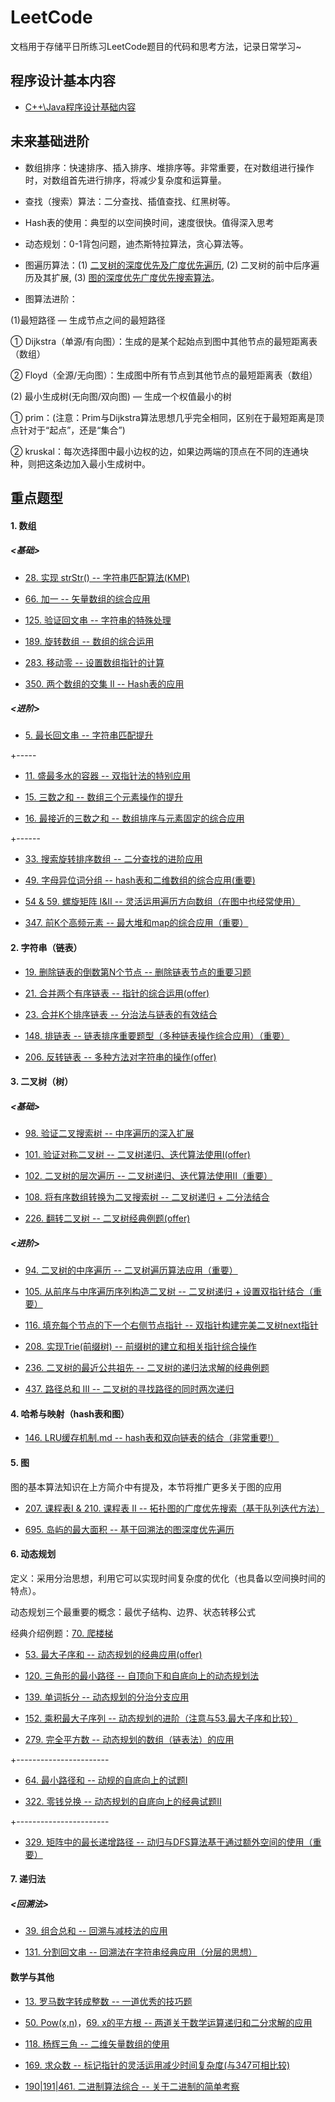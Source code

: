 # LeetCode
文档用于存储平日所练习LeetCode题目的代码和思考方法，记录日常学习~

## 程序设计基本内容

- [C++\Java程序设计基础内容](https://github.com/staer-tan/LeetCode/blob/master/***C%2B%2B%5CJava%E5%9F%BA%E7%A1%80%E5%86%85%E5%AE%B9.md)

## 未来基础进阶

- 数组排序：快速排序、插入排序、堆排序等。非常重要，在对数组进行操作时，对数组首先进行排序，将减少复杂度和运算量。

- 查找（搜索）算法：二分查找、插值查找、红黑树等。

- Hash表的使用：典型的以空间换时间，速度很快。值得深入思考

- 动态规划：0-1背包问题，迪杰斯特拉算法，贪心算法等。

- 图遍历算法：(1) [二叉树的深度优先及广度优先遍历](https://github.com/staer-tan/LeetCode/blob/master/%E4%BA%8C%E5%8F%89%E6%A0%91%E7%9A%84%E6%B7%B1%E5%BA%A6%E4%B8%8E%E5%B9%BF%E5%BA%A6%E4%BC%98%E5%85%88%E6%90%9C%E7%B4%A2.md), (2) 二叉树的前中后序遍历及其扩展, (3) [图的深度优先广度优先搜索算法](https://github.com/staer-tan/LeetCode/blob/master/%E4%B8%AD%E7%BA%A7/*200.%20%E5%B2%9B%E5%B1%BF%E6%95%B0%E9%87%8F.md)。

- 图算法进阶：

(1)最短路径 — 生成节点之间的最短路径

① Dijkstra（单源/有向图）：生成的是某个起始点到图中其他节点的最短距离表（数组）

② Floyd（全源/无向图）：生成图中所有节点到其他节点的最短距离表（数组） 

(2) 最小生成树(无向图/双向图) — 生成一个权值最小的树

① prim：(注意：Prim与Dijkstra算法思想几乎完全相同，区别在于最短距离是顶点针对于“起点”，还是“集合”)

② kruskal：每次选择图中最小边权的边，如果边两端的顶点在不同的连通块种，则把这条边加入最小生成树中。

## 重点题型

#### 1. 数组

##### <基础>
- [28. 实现 strStr() -- 字符串匹配算法(KMP)](https://github.com/staer-tan/LeetCode/blob/master/28.%20%E5%AE%9E%E7%8E%B0%20strStr().md)

- [66. 加一 -- 矢量数组的综合应用](https://github.com/staer-tan/LeetCode/blob/master/66.%20%E5%8A%A0%E4%B8%80.md)

- [125. 验证回文串 -- 字符串的特殊处理](https://github.com/staer-tan/LeetCode/blob/master/125.%E9%AA%8C%E8%AF%81%E5%9B%9E%E6%96%87%E4%B8%B2.md)

- [189. 旋转数组 -- 数组的综合运用](https://github.com/staer-tan/LeetCode/blob/master/189.%20%E6%97%8B%E8%BD%AC%E6%95%B0%E7%BB%84.md)

- [283. 移动零 -- 设置数组指针的计算](https://github.com/staer-tan/LeetCode/blob/master/283.%20%E7%A7%BB%E5%8A%A8%E9%9B%B6.md)

- [350. 两个数组的交集 II -- Hash表的应用](https://github.com/staer-tan/LeetCode/blob/master/*350.%20%E4%B8%A4%E4%B8%AA%E6%95%B0%E7%BB%84%E7%9A%84%E4%BA%A4%E9%9B%86%20II.md)

##### <进阶>
- [5. 最长回文串 -- 字符串匹配提升](https://github.com/staer-tan/LeetCode/blob/master/%E4%B8%AD%E7%BA%A7/*5.%20%E6%9C%80%E9%95%BF%E5%9B%9E%E6%96%87%E5%AD%90%E4%B8%B2.md)

+-----
- [11. 盛最多水的容器 -- 双指针法的特别应用 ](https://github.com/staer-tan/LeetCode/blob/master/%E4%BC%81%E4%B8%9A%E9%A2%98/*11.%20%E7%9B%9B%E6%9C%80%E5%A4%9A%E6%B0%B4%E7%9A%84%E5%AE%B9%E5%99%A8.md)

- [15. 三数之和 -- 数组三个元素操作的提升](https://github.com/staer-tan/LeetCode/blob/master/%E4%B8%AD%E7%BA%A7/15.%20%E4%B8%89%E6%95%B0%E4%B9%8B%E5%92%8C.md)

- [16. 最接近的三数之和 -- 数组排序与元素固定的综合应用](https://github.com/staer-tan/LeetCode/blob/master/%E4%B8%AD%E7%BA%A7/*16.%20%E6%9C%80%E6%8E%A5%E8%BF%91%E7%9A%84%E4%B8%89%E6%95%B0%E4%B9%8B%E5%92%8C.md)

+------

- [33. 搜索旋转排序数组 -- 二分查找的进阶应用](https://github.com/staer-tan/LeetCode/blob/master/%E4%B8%AD%E7%BA%A7/*33.%20%E6%90%9C%E7%B4%A2%E6%97%8B%E8%BD%AC%E6%8E%92%E5%BA%8F%E6%95%B0%E7%BB%84.md)

- [49. 字母异位词分组 -- hash表和二维数组的综合应用(重要)](https://github.com/staer-tan/LeetCode/blob/master/%E4%B8%AD%E7%BA%A7/*49.%20%E5%AD%97%E6%AF%8D%E5%BC%82%E4%BD%8D%E8%AF%8D%E5%88%86%E7%BB%84.md)

- [54 & 59. 螺旋矩阵 I&II -- 灵活运用遍历方向数组（在图中也经常使用）](https://github.com/staer-tan/LeetCode/blob/master/%E4%BC%81%E4%B8%9A%E9%A2%98/*54%20&%2059.%20%E8%9E%BA%E6%97%8B%E7%9F%A9%E9%98%B5%20I&II.md)

- [347. 前K个高频元素 -- 最大堆和map的综合应用（重要）](https://github.com/staer-tan/LeetCode/blob/master/%E4%B8%AD%E7%BA%A7/*347.%20%E5%89%8D%20K%20%E4%B8%AA%E9%AB%98%E9%A2%91%E5%85%83%E7%B4%A0.md)

#### 2. 字符串（链表）
- [19. 删除链表的倒数第N个节点 -- 删除链表节点的重要习题](https://github.com/staer-tan/LeetCode/blob/master/*19.%20%E5%88%A0%E9%99%A4%E9%93%BE%E8%A1%A8%E7%9A%84%E5%80%92%E6%95%B0%E7%AC%ACN%E4%B8%AA%E8%8A%82%E7%82%B9.md)

- [21. 合并两个有序链表 -- 指针的综合运用(offer)](https://github.com/staer-tan/LeetCode/blob/master/*21.%20%E5%90%88%E5%B9%B6%E4%B8%A4%E4%B8%AA%E6%9C%89%E5%BA%8F%E9%93%BE%E8%A1%A8.md)

- [23. 合并K个排序链表 -- 分治法与链表的有效结合](https://github.com/staer-tan/LeetCode/blob/master/%E4%BC%81%E4%B8%9A%E9%A2%98/*23.%20%E5%90%88%E5%B9%B6K%E4%B8%AA%E6%8E%92%E5%BA%8F%E9%93%BE%E8%A1%A8.md)

- [148. 排链表 -- 链表排序重要题型（多种链表操作综合应用）（重要）](https://github.com/staer-tan/LeetCode/blob/master/中级/**148.%20排序链表.md)

- [206. 反转链表 -- 多种方法对字符串的操作(offer)](https://github.com/staer-tan/LeetCode/blob/master/*206.%20%E5%8F%8D%E8%BD%AC%E9%93%BE%E8%A1%A8.md)

#### 3. 二叉树（树）

##### <基础>

- [98. 验证二叉搜索树 -- 中序遍历的深入扩展](https://github.com/staer-tan/LeetCode/blob/master/*98.%20%E9%AA%8C%E8%AF%81%E4%BA%8C%E5%8F%89%E6%90%9C%E7%B4%A2%E6%A0%91.md)

- [101. 验证对称二叉树 -- 二叉树递归、迭代算法使用I(offer)](https://github.com/staer-tan/LeetCode/blob/master/*98.%20%E9%AA%8C%E8%AF%81%E4%BA%8C%E5%8F%89%E6%90%9C%E7%B4%A2%E6%A0%91.md)

- [102. 二叉树的层次遍历 -- 二叉树递归、迭代算法使用II（重要）](https://github.com/staer-tan/LeetCode/blob/master/*102.%20%E4%BA%8C%E5%8F%89%E6%A0%91%E7%9A%84%E5%B1%82%E6%AC%A1%E9%81%8D%E5%8E%86.md)

- [108. 将有序数组转换为二叉搜索树 -- 二叉树递归 + 二分法结合](https://github.com/staer-tan/LeetCode/blob/master/*108.%20%E5%B0%86%E6%9C%89%E5%BA%8F%E6%95%B0%E7%BB%84%E8%BD%AC%E6%8D%A2%E4%B8%BA%E4%BA%8C%E5%8F%89%E6%90%9C%E7%B4%A2%E6%A0%91.md)

- [226. 翻转二叉树 -- 二叉树经典例题(offer)](https://github.com/staer-tan/LeetCode/blob/master/%E4%BC%81%E4%B8%9A%E9%A2%98/*226.%20%E7%BF%BB%E8%BD%AC%E4%BA%8C%E5%8F%89%E6%A0%91.md)


##### <进阶>

- [94. 二叉树的中序遍历 -- 二叉树遍历算法应用（重要）](https://github.com/staer-tan/LeetCode/blob/master/%E4%B8%AD%E7%BA%A7/*94.%20%E4%BA%8C%E5%8F%89%E6%A0%91%E7%9A%84%E4%B8%AD%E5%BA%8F%E9%81%8D%E5%8E%86.md)

- [105. 从前序与中序遍历序列构造二叉树 -- 二叉树递归 + 设置双指针结合（重要）](https://github.com/staer-tan/LeetCode/blob/master/%E4%B8%AD%E7%BA%A7/*105.%20%E4%BB%8E%E5%89%8D%E5%BA%8F%E4%B8%8E%E4%B8%AD%E5%BA%8F%E9%81%8D%E5%8E%86%E5%BA%8F%E5%88%97%E6%9E%84%E9%80%A0%E4%BA%8C%E5%8F%89%E6%A0%91.md)

- [116. 填充每个节点的下一个右侧节点指针 -- 双指针构建完美二叉树next指针](https://github.com/staer-tan/LeetCode/blob/master/%E4%B8%AD%E7%BA%A7/*116.%20%E5%A1%AB%E5%85%85%E6%AF%8F%E4%B8%AA%E8%8A%82%E7%82%B9%E7%9A%84%E4%B8%8B%E4%B8%80%E4%B8%AA%E5%8F%B3%E4%BE%A7%E8%8A%82%E7%82%B9%E6%8C%87%E9%92%88.md)

- [208. 实现Trie(前缀树) -- 前缀树的建立和相关指针综合操作](https://github.com/staer-tan/LeetCode/blob/master/%E4%B8%AD%E7%BA%A7/*208.%20%E5%AE%9E%E7%8E%B0%20Trie%20(%E5%89%8D%E7%BC%80%E6%A0%91).md)

- [236. 二叉树的最近公共祖先 -- 二叉树的递归法求解的经典例题](https://github.com/staer-tan/LeetCode/blob/master/%E4%B8%AD%E7%BA%A7/*238.%20%E9%99%A4%E8%87%AA%E8%BA%AB%E4%BB%A5%E5%A4%96%E6%95%B0%E7%BB%84%E7%9A%84%E4%B9%98%E7%A7%AF.md)

- [437. 路径总和 III -- 二叉树的寻找路径的同时两次递归](https://github.com/staer-tan/LeetCode/blob/master/%E4%BC%81%E4%B8%9A%E9%A2%98/*437.%20%E8%B7%AF%E5%BE%84%E6%80%BB%E5%92%8C%20III.md)

#### 4. 哈希与映射（hash表和图）

- [146. LRU缓存机制.md -- hash表和双向链表的结合（非常重要!）](https://github.com/staer-tan/LeetCode/blob/master/%E4%B8%AD%E7%BA%A7/**146.%20LRU%E7%BC%93%E5%AD%98%E6%9C%BA%E5%88%B6.md)

#### 5. 图

图的基本算法知识在上方简介中有提及，本节将推广更多关于图的应用

- [207. 课程表I & 210. 课程表 II -- 拓扑图的广度优先搜索（基于队列迭代方法）](https://github.com/staer-tan/LeetCode/blob/master/%E4%B8%AD%E7%BA%A7/*207.%20%E8%AF%BE%E7%A8%8B%E8%A1%A8%20I%20&%20210.%20%E8%AF%BE%E7%A8%8B%E8%A1%A8%20II.md)

- [695. 岛屿的最大面积 -- 基于回溯法的图深度优先遍历](https://github.com/staer-tan/LeetCode/blob/master/%E4%BC%81%E4%B8%9A%E9%A2%98/*695.%20%E5%B2%9B%E5%B1%BF%E7%9A%84%E6%9C%80%E5%A4%A7%E9%9D%A2%E7%A7%AF.md)

#### 6. 动态规划

定义：采用分治思想，利用它可以实现时间复杂度的优化（也具备以空间换时间的特点）。

动态规划三个最重要的概念：最优子结构、边界、状态转移公式

经典介绍例题：[70. 爬楼梯](https://github.com/staer-tan/LeetCode/blob/master/70.%20%E7%88%AC%E6%A5%BC%E6%A2%AF.md)

- [53. 最大子序和 -- 动态规划的经典应用(offer)](https://github.com/staer-tan/LeetCode/blob/master/*53.%20%E6%9C%80%E5%A4%A7%E5%AD%90%E5%BA%8F%E5%92%8C.md)

- [120. 三角形的最小路径 -- 自顶向下和自底向上的动态规划法](https://github.com/staer-tan/LeetCode/blob/master/*120.%20%E4%B8%89%E8%A7%92%E5%BD%A2%E6%9C%80%E5%B0%8F%E8%B7%AF%E5%BE%84%E5%92%8C.md)

- [139. 单词拆分 -- 动态规划的分治分支应用](https://github.com/staer-tan/LeetCode/blob/master/%E4%B8%AD%E7%BA%A7/*139.%20%E5%8D%95%E8%AF%8D%E6%8B%86%E5%88%86.md)

- [152. 乘积最大子序列 -- 动态规划的进阶（注意与53.最大子序和比较）](https://github.com/staer-tan/LeetCode/blob/master/%E4%B8%AD%E7%BA%A7/*152.%20%E4%B9%98%E7%A7%AF%E6%9C%80%E5%A4%A7%E5%AD%90%E5%BA%8F%E5%88%97.md)

- [279. 完全平方数 -- 动态规划的数组（链表法）的应用](https://github.com/staer-tan/LeetCode/blob/master/%E4%B8%AD%E7%BA%A7/*279.%20%E5%AE%8C%E5%85%A8%E5%B9%B3%E6%96%B9%E6%95%B0.md)

+-----------------------

- [64. 最小路径和 -- 动规的自底向上的试题I](https://github.com/staer-tan/LeetCode/blob/master/%E4%BC%81%E4%B8%9A%E9%A2%98/*64.%20%E6%9C%80%E5%B0%8F%E8%B7%AF%E5%BE%84%E5%92%8C.md)

- [322. 零钱兑换 -- 动态规划的自底向上的经典试题II](https://github.com/staer-tan/LeetCode/blob/master/%E4%B8%AD%E7%BA%A7/*322.%20%E9%9B%B6%E9%92%B1%E5%85%91%E6%8D%A2.md)

+-----------------------

- [329. 矩阵中的最长递增路径 -- 动归与DFS算法基于通过额外空间的使用（重要）](https://github.com/staer-tan/LeetCode/blob/master/%E4%B8%AD%E7%BA%A7/**329.%20%E7%9F%A9%E9%98%B5%E4%B8%AD%E7%9A%84%E6%9C%80%E9%95%BF%E9%80%92%E5%A2%9E%E8%B7%AF%E5%BE%84.md)

#### 7. 递归法
##### <回溯法>

- [39. 组合总和 -- 回溯与减枝法的应用](https://github.com/staer-tan/LeetCode/blob/master/%E4%BC%81%E4%B8%9A%E9%A2%98/*39.%20%E7%BB%84%E5%90%88%E6%80%BB%E5%92%8C.md)

- [131. 分割回文串 -- 回溯法在字符串经典应用（分层的思想）](https://github.com/staer-tan/LeetCode/blob/master/%E4%B8%AD%E7%BA%A7/*131.%20%E5%88%86%E5%89%B2%E5%9B%9E%E6%96%87%E4%B8%B2)

#### 数学与其他

- [13. 罗马数字转成整数 -- 一道优秀的技巧题 ](https://github.com/staer-tan/LeetCode/blob/master/13.%20%E7%BD%97%E9%A9%AC%E6%95%B0%E5%AD%97%E8%BD%AC%E6%95%B4%E6%95%B0.md)

- [50. Pow(x,n)](https://github.com/staer-tan/LeetCode/blob/master/%E4%B8%AD%E7%BA%A7/*50.%20Pow(x%2C%20n))，[69. x的平方根 -- 两道关于数学运算递归和二分求解的应用](https://github.com/staer-tan/LeetCode/blob/master/%E4%B8%AD%E7%BA%A7/*69.%20x%20%E7%9A%84%E5%B9%B3%E6%96%B9%E6%A0%B9.md)

- [118. 杨辉三角 -- 二维矢量数组的使用](https://github.com/staer-tan/LeetCode/blob/master/118.%20%E6%9D%A8%E8%BE%89%E4%B8%89%E8%A7%92.md)

- [169. 求众数 -- 标记指针的灵活运用减少时间复杂度(与347可相比较)](https://github.com/staer-tan/LeetCode/blob/master/%E4%B8%AD%E7%BA%A7/*169.%20%E6%B1%82%E4%BC%97%E6%95%B0.md)

- [190|191|461. 二进制算法综合 -- 关于二进制的简单考察](https://github.com/staer-tan/LeetCode/blob/master/190%7C191%7C461.%20%E4%BA%8C%E8%BF%9B%E5%88%B6%E7%AE%97%E6%B3%95%E7%BB%BC%E5%90%88.md)
